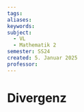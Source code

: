 ```yaml
---
tags: 
aliases: 
keywords: 
subject:
  - VL
  - Mathematik 2
semester: SS24
created: 5. Januar 2025
professor:
---
```

 

# Divergenz